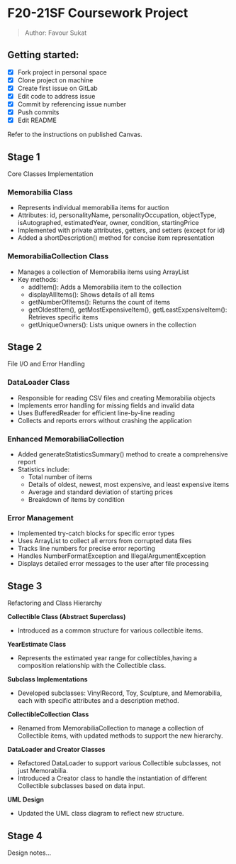 # F20-21SF Coursework Project

> Author: Favour Sukat

## Getting started:
 
- [x] Fork project in personal space
- [x] Clone project on machine
- [x] Create first issue on GitLab
- [x] Edit code to address issue
- [x] Commit by referencing issue number
- [x] Push commits
- [x] Edit README 

Refer to the instructions on published Canvas.

## Stage 1
Core Classes Implementation

### Memorabilia Class
- Represents individual memorabilia items for auction
- Attributes: id, personalityName, personalityOccupation, objectType, isAutographed, estimatedYear, owner, condition, startingPrice
- Implemented with private attributes, getters, and setters (except for id)
- Added a shortDescription() method for concise item representation

### MemorabiliaCollection Class
- Manages a collection of Memorabilia items using ArrayList
- Key methods:
  - addItem(): Adds a Memorabilia item to the collection
  - displayAllItems(): Shows details of all items
  - getNumberOfItems(): Returns the count of items
  - getOldestItem(), getMostExpensiveItem(), getLeastExpensiveItem(): Retrieves specific items
  - getUniqueOwners(): Lists unique owners in the collection

## Stage 2

File I/O and Error Handling

### DataLoader Class
- Responsible for reading CSV files and creating Memorabilia objects
- Implements error handling for missing fields and invalid data
- Uses BufferedReader for efficient line-by-line reading
- Collects and reports errors without crashing the application

### Enhanced MemorabiliaCollection
- Added generateStatisticsSummary() method to create a comprehensive report
- Statistics include:
    - Total number of items
    - Details of oldest, newest, most expensive, and least expensive items
    - Average and standard deviation of starting prices
    - Breakdown of items by condition

### Error Management
- Implemented try-catch blocks for specific error types
- Uses ArrayList to collect all errors from corrupted data files
- Tracks line numbers for precise error reporting
- Handles NumberFormatException and IllegalArgumentException
- Displays detailed error messages to the user after file processing


## Stage 3
Refactoring and Class Hierarchy

**Collectible Class (Abstract Superclass)**

- Introduced as a common structure for various collectible items.

**YearEstimate Class**

- Represents the estimated year range for collectibles,having a composition relationship with the Collectible class.

**Subclass Implementations**

- Developed subclasses: VinylRecord, Toy, Sculpture, and Memorabilia, each with specific attributes and a description method.

**CollectibleCollection Class**

- Renamed from MemorabiliaCollection to manage a collection of Collectible items, with updated methods to support the new hierarchy.

**DataLoader and Creator Classes**

- Refactored DataLoader to support various Collectible subclasses, not just Memorabilia.
- Introduced a Creator class to handle the instantiation of different Collectible subclasses based on data input.

**UML Design**
- Updated the UML class diagram to reflect new structure.
## Stage 4

Design notes...